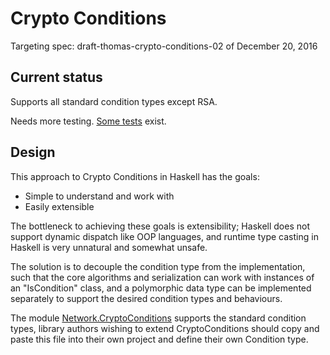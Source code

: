 # Crypto Conditions

Targeting spec: draft-thomas-crypto-conditions-02 of December 20, 2016

## Current status

Supports all standard condition types except RSA.

Needs more testing. [Some tests](./test/) exist.

## Design

This approach to Crypto Conditions in Haskell has the goals:

* Simple to understand and work with
* Easily extensible

The bottleneck to achieving these goals is extensibility; Haskell does not
support dynamic dispatch like OOP languages, and runtime type casting
in Haskell is very unnatural and somewhat unsafe.

The solution is to decouple the condition type from the implementation,
such that the core algorithms and serialization can work with instances
of an "IsCondition" class, and a polymorphic data type can be implemented
separately to support the desired condition types and behaviours.

The module [Network.CryptoConditions](./Network/CryptoConditions.hs) supports the standard
condition types, library authors wishing to extend CryptoConditions
should copy and paste this file into their own project and define their own
Condition type.

